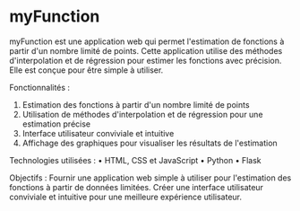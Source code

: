 # myFunction
myFunction est une application web qui permet l'estimation de fonctions à partir d'un nombre limité de points. Cette application utilise des méthodes d'interpolation et de régression pour estimer les fonctions avec précision. Elle est conçue pour être simple à utiliser.

Fonctionnalités :
1.	Estimation des fonctions à partir d'un nombre limité de points
2.	Utilisation de méthodes d'interpolation et de régression pour une estimation précise
3.	Interface utilisateur conviviale et intuitive
4.	Affichage des graphiques pour visualiser les résultats de l'estimation

Technologies utilisées :
•	HTML, CSS et JavaScript
•	Python 
•	Flask 

Objectifs :
Fournir une application web simple à utiliser pour l'estimation des fonctions à partir de données limitées.
Créer une interface utilisateur conviviale et intuitive pour une meilleure expérience utilisateur.
